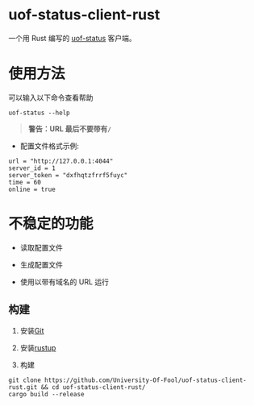 # uof-status-client-rust

一个用 Rust 编写的 [uof-status](https://github.com/University-Of-Fool/uof-status) 客户端。

# 使用方法

可以输入以下命令查看帮助

```
uof-status --help
```

> **警告：URL 最后不要带有`/`**

- 配置文件格式示例:

```
url = "http://127.0.0.1:4044"
server_id = 1
server_token = "dxfhqtzfrrf5fuyc"
time = 60
online = true

```

# 不稳定的功能

- 读取配置文件

- 生成配置文件

- 使用以带有域名的 URL 运行

## 构建

1. 安装[Git](https://git-scm.com/)

2. 安装[rustup](https://rustup.rs/)

3. 构建

```
git clone https://github.com/University-Of-Fool/uof-status-client-rust.git && cd uof-status-client-rust/
cargo build --release
```
